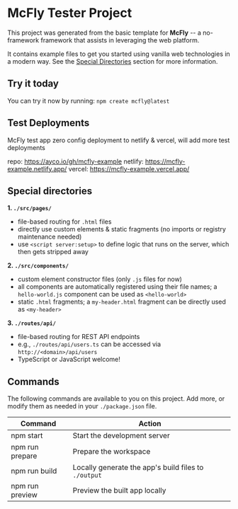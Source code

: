 # McFly Tester Project

This project was generated from the basic template for **McFly** -- a no-framework framework that assists in leveraging the web platform.

It contains example files to get you started using vanilla web technologies in a modern way. See the [Special Directories](#special-directories) section for more information.

## Try it today

You can try it now by running: `npm create mcfly@latest`

## Test Deployments

McFly test app zero config deployment to netlify & vercel, will add more test deployments

repo: https://ayco.io/gh/mcfly-example
netlify: https://mcfly-example.netlify.app/
vercel: https://mcfly-example.vercel.app/

## Special directories
**1. `./src/pages/`**
- file-based routing for `.html` files
- directly use custom elements & static fragments (no imports or registry maintenance needed)
- use `<script server:setup>` to define logic that runs on the server, which then gets stripped away

**2. `./src/components/`**
- custom element constructor files (only `.js` files for now)
- all components are automatically registered using their file names; a `hello-world.js` component can be used as `<hello-world>`
- static `.html` fragments; a `my-header.html` fragment can be directly used as `<my-header>`

**3. `./routes/api/`**
- file-based routing for REST API endpoints
- e.g., `./routes/api/users.ts` can be accessed via `http://<domain>/api/users`
- TypeScript or JavaScript welcome!

## Commands

The following commands are available to you on this project. Add more, or modify them as needed in your `./package.json` file.

| Command | Action |
| --- | --- |
| npm start | Start the development server |
| npm run prepare | Prepare the workspace |
| npm run build | Locally generate the app's build files to `./output` |
| npm run preview | Preview the built app locally |
